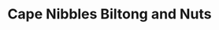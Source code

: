 ---
title: "Cape Nibbles Biltong and Nuts"
url: /gordons-bay/cape-nibbles-biltong-and-nuts/
shop: Allgemein
---